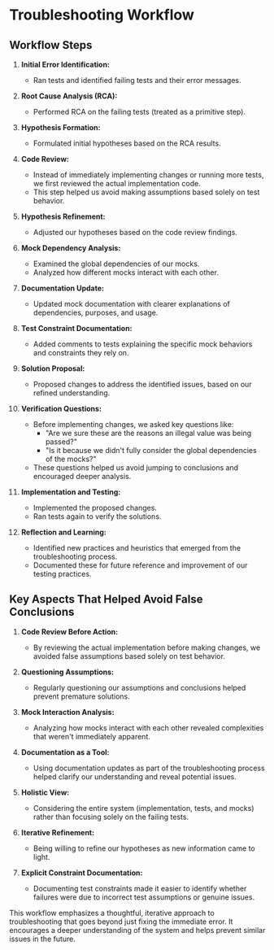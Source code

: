 # Troubleshooting Workflow

## Workflow Steps

1. **Initial Error Identification:**
   - Ran tests and identified failing tests and their error messages.

2. **Root Cause Analysis (RCA):**
   - Performed RCA on the failing tests (treated as a primitive step).

3. **Hypothesis Formation:**
   - Formulated initial hypotheses based on the RCA results.

4. **Code Review:**
   - Instead of immediately implementing changes or running more tests, we first reviewed the actual implementation code.
   - This step helped us avoid making assumptions based solely on test behavior.

5. **Hypothesis Refinement:**
   - Adjusted our hypotheses based on the code review findings.

6. **Mock Dependency Analysis:**
   - Examined the global dependencies of our mocks.
   - Analyzed how different mocks interact with each other.

7. **Documentation Update:**
   - Updated mock documentation with clearer explanations of dependencies, purposes, and usage.

8. **Test Constraint Documentation:**
   - Added comments to tests explaining the specific mock behaviors and constraints they rely on.

9. **Solution Proposal:**
   - Proposed changes to address the identified issues, based on our refined understanding.

10. **Verification Questions:**
    - Before implementing changes, we asked key questions like:
      - "Are we sure these are the reasons an illegal value was being passed?"
      - "Is it because we didn't fully consider the global dependencies of the mocks?"
    - These questions helped us avoid jumping to conclusions and encouraged deeper analysis.

11. **Implementation and Testing:**
    - Implemented the proposed changes.
    - Ran tests again to verify the solutions.

12. **Reflection and Learning:**
    - Identified new practices and heuristics that emerged from the troubleshooting process.
    - Documented these for future reference and improvement of our testing practices.

## Key Aspects That Helped Avoid False Conclusions

1. **Code Review Before Action:**
   - By reviewing the actual implementation before making changes, we avoided false assumptions based solely on test behavior.

2. **Questioning Assumptions:**
   - Regularly questioning our assumptions and conclusions helped prevent premature solutions.

3. **Mock Interaction Analysis:**
   - Analyzing how mocks interact with each other revealed complexities that weren't immediately apparent.

4. **Documentation as a Tool:**
   - Using documentation updates as part of the troubleshooting process helped clarify our understanding and reveal potential issues.

5. **Holistic View:**
   - Considering the entire system (implementation, tests, and mocks) rather than focusing solely on the failing tests.

6. **Iterative Refinement:**
   - Being willing to refine our hypotheses as new information came to light.

7. **Explicit Constraint Documentation:**
   - Documenting test constraints made it easier to identify whether failures were due to incorrect test assumptions or genuine issues.

This workflow emphasizes a thoughtful, iterative approach to troubleshooting that goes beyond just fixing the immediate error. It encourages a deeper understanding of the system and helps prevent similar issues in the future.
